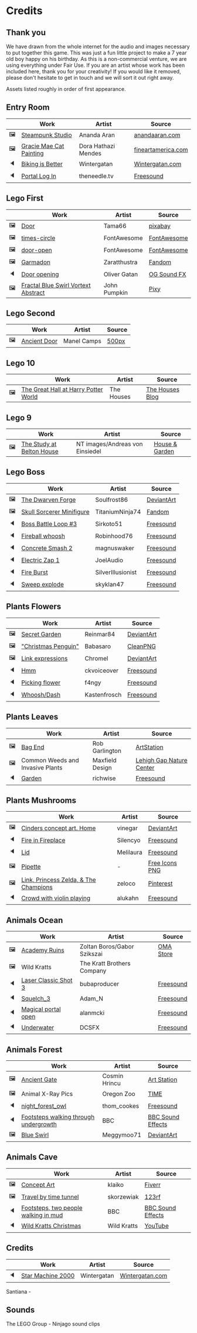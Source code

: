 # Credits

## Thank you

We have drawn from the whole internet for the audio and images necessary to put together this game. This was just a fun little project to make a 7 year old boy happy on his birthday. As this is a non-commercial venture, we are using everything under Fair Use. If you are an artist whose work has been included here, thank you for your creativity! If you would like it removed, please don't hesitate to get in touch and we will sort it out right away.

Assets listed roughly in order of first appearance.

## Entry Room
|   | Work | Artist | Source |
|---|------|--------|--------|
|🖼️| [Steampunk Studio](assets/pics/entry/entryhall.jpg) | Ananda Aran | [anandaaran.com](http://www.anandaaran.com/portfolio/steampunk-studio/) |
|🖼️| [Gracie Mae Cat Painting](assets/pics/entry/cat_big.jpg) | Dora Hathazi Mendes | [fineartamerica.com](https://fineartamerica.com/featured/gracie-mae-cat-painting-dora-hathazi-mendes.html) |
|🔈| [Biking is Better](assets/audio/entry_background.mp3) | Wintergatan | [Wintergatan.com](https://wintergatan.net/collections/download) |
|🔈| [Portal Log In](assets/audio/portal2.mp3) | theneedle.tv | [Freesound](https://freesound.org/people/theneedle.tv/sounds/466424/) |


## Lego First
|   | Work | Artist | Source |
|---|------|--------|--------|
|🖼️| [Door](assets/pics/numbers/lego_first/abbey_closed.jpg) | Tama66 | [pixabay](https://pixabay.com/fr/photos/objectif-portail-porte-entr%C3%A9e-3144351/) |
|🖼️| [times-circle](assets/pics/close_button.png) | FontAwesome | [FontAwesome](https://fontawesome.com/icons/times-circle?style=solid) |
|🖼️| [door-open](assets/pics/door.png) | FontAwesome | [FontAwesome](https://fontawesome.com/icons/door-open?style=solid) |
|🖼️| [Garmadon](assets/pics/numbers/garmadon.png) | Zaratthustra | [Fandom](https://vsbattles.fandom.com/wiki/Lord_Garmadon?file=Emperor_Gamerdon_Render.png#Reborn) |
|🔈| [Door opening](assets/audio/door_opens_heavy.mp3) | Oliver Gatan | [OG Sound FX]() |
|🖼️| [Fractal Blue Swirl Vortext Abstract](assets/pics/swirls/blue_swirl.jpg) | John Pumpkin | [Pixy](https://pixy.org/65776/) |

## Lego Second
|   | Work | Artist | Source |
|---|------|--------|--------|
|🖼️| [Ancient Door](assets/pics/numbers/lego_second/wood_door_closed.jpg) | Manel Camps | [500px](https://500px.com/photo/3089724/ancient-door-by-Manel-Camps/) |


## Lego 10
|   | Work | Artist | Source |
|---|------|--------|--------|
|🖼️| [The Great Hall at Harry Potter World](assets/pics/numbers/lego_10/great_hall.jpg) | The Houses | [The Houses Blog](https://thehouses1.blogspot.com/2013/02/harry-potter-studio-tour.html) |


## Lego 9
|   | Work | Artist | Source |
|---|------|--------|--------|
|🖼️| [The Study at Belton House](assets/pics/numbers/lego_9/bookcase.png) | NT images/Andreas von Einsiedel | [House & Garden](https://www.houseandgarden.co.uk/gallery/country-house-library) |


## Lego Boss
|   | Work | Artist | Source |
|---|------|--------|--------|
|🖼️| [The Dwarven Forge](assets/pics/numbers/lego_boss/forge.jpg) | Soulfrost86 | [DeviantArt](https://www.deviantart.com/soulfrost86/art/The-Dwarven-Forge-454617848) |
|🖼️| [Skull Sorcerer Minifigure](assets/pics/numbers/lego_boss/vangelis) | TitaniumNinja74 | [Fandom](https://ninjago.fandom.com/wiki/Vangelis/Gallery?file=Skull_Sorcerer_Minifigure.png) | 
|🔈| [Boss Battle Loop #3](assets/audio/bossfight.mp3) | Sirkoto51 | [Freesound](https://freesound.org/people/Sirkoto51/sounds/443128/) |
|🔈| [Fireball whoosh](assetes/audio/iceattack.mp3) | Robinhood76 | [Freesound](https://freesound.org/people/Robinhood76/sounds/248116/) |
|🔈| [Concrete Smash 2](assetes/audio/rocksmash.mp3) | magnuswaker | [Freesound](https://freesound.org/people/magnuswaker/sounds/522099/) |
|🔈| [Electric Zap 1](assetes/audio/zap.mp3) | JoelAudio | [Freesound](https://freesound.org/people/JoelAudio/sounds/136542/) |
|🔈| [Fire Burst](assetes/audio/fireball.mp3) | SilverIllusionist | [Freesound](https://freesound.org/people/SilverIllusionist/sounds/472688/) |
|🔈| [Sweep explode](assetes/audio/sorcerer_defeated.mp3) | skyklan47 | [Freesound](https://freesound.org/people/skyklan47/sounds/193475/) |


## Plants Flowers
|   | Work | Artist | Source |
|---|------|--------|--------|
|🖼️| [Secret Garden](assets/pics/plants/flowers/flower_closed.jpg) | Reinmar84 | [DeviantArt](https://www.deviantart.com/reinmar84/art/secret-garden-627529991) |
|🖼️| ["Christmas Penguin"](assets/pics/plants/flowers/peacock_close.png) | Babasaro | [CleanPNG](https://www.cleanpng.com/png-watercolor-painting-peafowl-drawing-art-watercolor-357791/) |
|🖼️| [Link expressions](assets/sprites/link.png) | Chromel | [DeviantArt](https://www.deviantart.com/chromel/art/Toon-Link-Telegram-Stickers-586154341) |
|🔈| [Hmm](assetes/sprites/hmm.mp3) | ckvoiceover | [Freesound](https://freesound.org/people/ckvoiceover/sounds/401339/) |
|🔈| [Picking flower](assetes/audio/pick.mp3) | f4ngy | [Freesound](https://freesound.org/people/f4ngy/sounds/240784/) |
|🔈| [Whoosh/Dash](assetes/audio/woosh.mp3) | Kastenfrosch | [Freesound](https://freesound.org/people/Kastenfrosch/sounds/521999/) |

## Plants Leaves
|   | Work | Artist | Source |
|---|------|--------|--------|
|🖼️| [Bag End](assets/pics/plants/leaves/hobbit_closed.jpg) | Rob Garlington | [ArtStation](https://www.artstation.com/artwork/r2NlG) |
|🖼️| Common Weeds and Invasive Plants | Maxfield Design | [Lehigh Gap Nature Center](https://lgnc.org/project/common-weeds-invasive-plants-lehigh-valley/) |
|🔈| [Garden](assetes/audio/garden.mp3) | richwise | [Freesound](https://freesound.org/people/richwise/sounds/497422/) |


## Plants Mushrooms
|   | Work | Artist | Source |
|---|------|--------|--------|
|🖼️| [Cinders concept art. Home](assets/pics/plants/mushrooms/kitchen.jpg) | vinegar | [DeviantArt](https://www.deviantart.com/vinegar/art/Cinders-concept-art-Home-204482409) |
|🔈| [Fire in Fireplace](assets/audio/kitchen.mp3) | Silencyo | [Freesound](https://freesound.org/people/silencyo/sounds/81801/) |
|🔈| [Lid](assets/audio/potbubble.mp3) | Melilaura | [Freesound](https://freesound.org/people/Melilaura/sounds/533372/) |
|🖼️| [Pipette](assets/pics/plants/mushrooms/pipette.png) | - | [Free Icons PNG](https://www.freeiconspng.com/downloadimg/31436) |
|🖼️| [Link, Princess Zelda, & The Champions](assets/pics/plants/mushrooms/zeldaparty.jpg) | zeloco | [Pinterest](https://www.pinterest.com/pin/864268984722905409/) |
|🔈| [Crowd with violin playing](assets/audio/tavern.mp3) | alukahn | [Freesound](https://freesound.org/people/alukahn/sounds/144139/) |

## Animals Ocean
|   | Work | Artist | Source |
|---|------|--------|--------|
|🖼️| [Academy Ruins](assets/pics/animals/ocean/underwater_door_closed.jpg) | Zoltan Boros/Gabor Szikszai | [OMA Store](https://www.originalmagicart.store/products/academy-ruins-print) |
|🖼️| Wild Kratts | The Kratt Brothers Company | |
|🔈| [Laser Classic Shot 3](assets/audio/laser.mp3) | bubaproducer | [Freesound](https://freesound.org/people/bubaproducer/sounds/151012/) |
|🔈| [Squelch_3](assets/audio/squish.mp3) | Adam_N | [Freesound](https://freesound.org/people/Adam_N/sounds/148973/) |
|🔈| [Magical portal open](assets/audio/portal.mp3) | alanmcki | [Freesound](https://freesound.org/people/alanmcki/sounds/401324/) |
|🔈| [Underwater](assets/audio/underwater.mp3) | DCSFX | [Freesound](https://freesound.org/people/DCSFX/sounds/366159/) |


## Animals Forest
|   | Work | Artist | Source |
|---|------|--------|--------|
|🖼️| [Ancient Gate](assets/pics/animals/forest/forest_door_closed.jpg) | Cosmin Hrincu | [Art Station](https://www.artstation.com/artwork/XVZe0) |
|🖼️| Animal X-Ray Pics | Oregon Zoo | [TIME](https://time.com/5429223/oregon-zoo-animal-x-rays/) |
|🔈| [night_forest_owl](assets/audio/forest_night.mp3) | thom_cookes | [Freesound](https://freesound.org/people/thom_cookes/sounds/475376/) |
|🔈| [Footsteps walking through undergrowth](assets/audio/steps_forest.mp3) | BBC | [BBC Sound Effects](https://sound-effects.bbcrewind.co.uk/search?q=07002321) |
|🖼️| [Blue Swirl](assets/pics/swirls/aqua_swirl.jpg) | Meggymoo71 | [DeviantArt](https://www.deviantart.com/meggymoo71/art/Blue-Swirl-311349863) |


## Animals Cave
|   | Work | Artist | Source |
|---|------|--------|--------|
|🖼️| [Concept Art](assets/pics/animals/cave/cave_door_closed.jpg) | klaiko | [Fiverr](https://www.fiverr.com/klaiko/create-a-unique-environment-illustration-or-concept-art-for-you) |
|🖼️| [Travel by time tunnel](assets/pics/swirls/navy_swirl.jpg) | skorzewiak | [123rf](https://www.123rf.com/stock-photo/portal.html?sti=nv7nx7pij2fzsfiht5%7C&mediapopup=114002518) |
|🔈| [Footsteps, two people walking in mud](assets/audio/steps_cave.mp3) | BBC | [BBC Sound Effects](https://sound-effects.bbcrewind.co.uk/search?q=07041185) |
|🔈| [Wild Kratts Christmas](assets/audio/kratts_christmas.mp3) | Wild Kratts | [YouTube](https://youtu.be/FgRNRm7jOxQ?t=1182) |


## Credits
|   | Work | Artist | Source |
|---|------|--------|--------|
|🔈| [Star Machine 2000](assets/audio/ending.mp3) | Wintergatan | [Wintergatan.com](https://wintergatan.net/collections/download) |

Santiana - 

## Sounds
The LEGO Group - Ninjago sound clips

